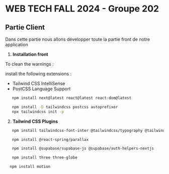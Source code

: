 # WEB TECH FALL 2024 - Groupe 202

## Partie  Client

Dans cette partie nous allons développer toute la partie front de notre application

1. **Installation front**

To clean the warnings :

install the following extensions :
 - Tailwind CSS IntelliSense
 - PostCSS Language Support


```bash
   npm install next@latest react@latest react-dom@latest
   ```

```bash
   npm install -D tailwindcss postcss autoprefixer
   npx tailwindcss init -p
   ```  
2. **Tailwind CSS Plugins**

```bash
   npm install tailwindcss-font-inter @tailwindcss/typography @tailwindcss/forms
   ```

```bash 
   npm install @react-spring/parallax
   ```

```bash
   npm install @supabase/supabase-js @supabase/auth-helpers-nextjs 
   ```

```bash
   npm install three three-globe
 ```

 ```bash
   npm install motion
 ```